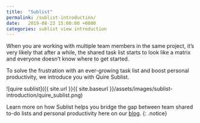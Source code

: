 ```yaml
---
title:  "Sublist"
permalink: /sublist-introduction/
date:   2019-08-23 15:00:00 +0800
categories: sublist view introduction
---
```

When you are working with multiple team members in the same project, it’s very likely that after a while, the shared task list starts to look like a matrix and everyone doesn’t know where to get started. 

To solve the frustration with an ever-growing task list and boost personal productivity, we introduce you with Quire Sublist. 

![quire sublist]({{ site.url }}{{ site.baseurl }}/assets/images/sublist-introduction/quire_sublist.png)

Learn more on how Sublist helps you bridge the gap between team shared to-do lists and personal productivity here on our [blog](https://quire.io/blog/p/Quire-sublist.html). 
{: .notice}